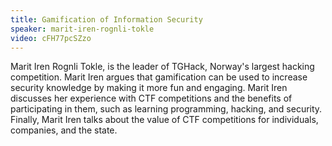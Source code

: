 ```yaml
---
title: Gamification of Information Security
speaker: marit-iren-rognli-tokle
video: cFH77pcSZzo
---
```


Marit Iren Rognli Tokle, is the leader of TGHack, Norway's largest hacking competition. Marit Iren argues that gamification can be used to increase security knowledge by making it more fun and engaging. Marit Iren discusses her experience with CTF competitions and the benefits of participating in them, such as learning programming, hacking, and security. Finally, Marit Iren talks about the value of CTF competitions for individuals, companies, and the state.
